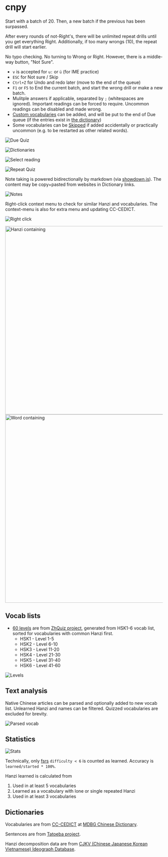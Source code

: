 # cnpy

Start with a batch of 20. Then, a new batch if the previous has been surpassed.

After every rounds of not-Right's, there will be unlimited repeat drills until you get everything Right. Additionally, if too many wrongs (10), the repeat drill will start earlier.

No typo checking. No turning to Wrong or Right. However, there is a middle-way button, "Not Sure".

- `v` is accepted for `u:` or `ü` (for IME practice)
- `ESC` for Not sure / Skip
- `Ctrl+Z` for Undo and redo later (move to the end of the queue)
- `F1` or `F5` to End the current batch, and start the wrong drill or make a new batch.
- Mulitple answers if applicable, separated by `;` (whitespaces are ignored). Important readings can be forced to require. Uncommon readings can be disabled and made wrong.
- [Custom vocabularies](/user/vocab/) can be added, and will be put to the end of Due queue (if the entries exist in [the dictionary](https://www.mdbg.net/chinese/dictionary))
- Some vocabularies can be [Skipped](/user/skip/) if added accidentally or practically uncommon (e.g. to be restarted as other related words).

![Due Quiz](_README/due.png)

![Dictionaries](_README/right.png)

![Select reading](_README/select2.png)

![Repeat Quiz](_README/repeat.png)

Note taking is powered bidirectionally by markdown (via [showdown.js](https://showdownjs.com/)). The content may be copy+pasted from websites in Dictionary links.

![Notes](_README/notes.png)

Right-click context menu to check for similar Hanzi and vocabularies. The context-menu is also for extra menu and updating CC-CEDICT.

![Right click](_README/contextmenu.png)

<img title="Hanzi containing" src="_README/sup.png" width=600 />

<img title="Word containing" src="_README/in.png" width=600 />

## Vocab lists

- [60 levels](/assets/zhquiz-level/) are from [ZhQuiz project](https://github.com/zhquiz/level/blob/master/_data/generated/vocab.yaml), generated from HSK1-6 vocab list, sorted for vocabularies with common Hanzi first.
  - HSK1 - Level 1-5
  - HSK2 - Level 6-10
  - HSK3 - Level 11-20
  - HSK4 - Level 21-30
  - HSK5 - Level 31-40
  - HSK6 - Level 41-60

![Levels](_README/levels.png)

## Text analysis

Native Chinese articles can be parsed and optionally added to new vocab list. Unlearned Hanzi and names can be filtered. Quizzed vocabularies are excluded for brevity.

![Parsed vocab](_README/433121105-236696c4-feee-41dc-ab56-ae46e27a7b34.jpg)

## Statistics

![Stats](_README/stats2.png)

Technically, only [fsrs](https://pypi.org/project/fsrs/) `difficulty < 6` is counted as learned. Accuracy is `learned/started * 100%`.

Hanzi learned is calculated from

1. Used in at least 5 vocabularies
2. Learned as a vocabulary with lone or single repeated Hanzi
3. Used in at least 3 vocabularies

## Dictionaries

Vocabularies are from [CC-CEDICT](https://www.mdbg.net/chinese/dictionary?page=cc-cedict) at [MDBG Chinese Dictionary](https://www.mdbg.net/chinese/dictionary).

Sentences are from [Tatoeba project](https://tatoeba.org).

Hanzi decomposition data are from [CJKV (Chinese Japanese Korean Vietnamese) Ideograph Database](https://github.com/cjkvi/cjkvi-ids).
